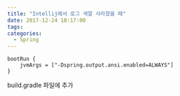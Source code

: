 ```yaml
---
title: "Intellij에서 로그 색깔 사라졌을 때"
date: 2017-12-24 18:17:00
tags:
categories:
  - Spring
---
```


```
bootRun {
	jvmArgs = ["-Dspring.output.ansi.enabled=ALWAYS"]
}
```
build.gradle 파일에 추가